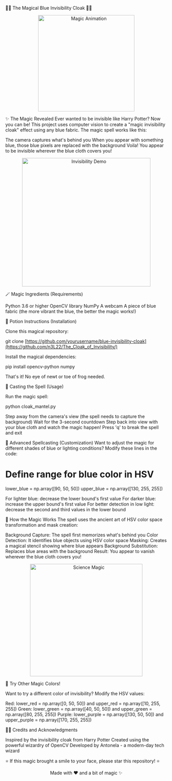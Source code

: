 🧙‍♂️ The Magical Blue Invisibility Cloak 🧙‍♀️
<p align="center">
  <img src="https://media.tenor.com/4tC_NBki6UUAAAAM/harry-potter-daniel-radcliffe.gif" alt="Magic Animation" width="300"/>
</p>
✨ The Magic Revealed
Ever wanted to be invisible like Harry Potter? Now you can be! This project uses computer vision to create a "magic invisibility cloak" effect using any blue fabric.
The magic spell works like this:

The camera captures what's behind you
When you appear with something blue, those blue pixels are replaced with the background
Voila! You appear to be invisible wherever the blue cloth covers you!

<p align="center">
  <img src="https://media.tenor.com/N4BdiKlPp3cAAAAM/im-invisible-invisible.gif" alt="Invisibility Demo" width="400"/>
</p>
🪄 Magic Ingredients (Requirements)

Python 3.6 or higher
OpenCV library
NumPy
A webcam
A piece of blue fabric (the more vibrant the blue, the better the magic works!)

🧪 Potion Instructions (Installation)

Clone this magical repository:

git clone [https://github.com/yourusername/blue-invisibility-cloak](https://github.com/n3L22/The_Cloak_of_Invisibility/)

Install the magical dependencies:

pip install opencv-python numpy

That's it! No eye of newt or toe of frog needed.

🔮 Casting the Spell (Usage)

Run the magic spell:

python cloak_mantel.py

Step away from the camera's view (the spell needs to capture the background)
Wait for the 3-second countdown
Step back into view with your blue cloth and watch the magic happen!
Press 'q' to break the spell and exit


🧙 Advanced Spellcasting (Customization)
Want to adjust the magic for different shades of blue or lighting conditions?
Modify these lines in the code:
# Define range for blue color in HSV
lower_blue = np.array([90, 50, 50])
upper_blue = np.array([130, 255, 255])

For lighter blue: decrease the lower bound's first value
For darker blue: increase the upper bound's first value
For better detection in low light: decrease the second and third values in the lower bound

🧬 How the Magic Works
The spell uses the ancient art of HSV color space transformation and mask creation:

Background Capture: The spell first memorizes what's behind you
Color Detection: It identifies blue objects using HSV color space
Masking: Creates a magical stencil showing where blue appears
Background Substitution: Replaces blue areas with the background
Result: You appear to vanish wherever the blue cloth covers you!

<p align="center">
  <img src="https://media.giphy.com/media/l0MYEqEzwMWFCg8rm/giphy.gif" alt="Science Magic" width="350"/>
</p>
🌈 Try Other Magic Colors!

Want to try a different color of invisibility? Modify the HSV values:

Red: lower_red = np.array([0, 50, 50]) and upper_red = np.array([10, 255, 255])
Green: lower_green = np.array([40, 50, 50]) and upper_green = np.array([80, 255, 255])
Purple: lower_purple = np.array([130, 50, 50]) and upper_purple = np.array([170, 255, 255])


🧙‍♂️ Credits and Acknowledgments

Inspired by the invisibility cloak from Harry Potter
Created using the powerful wizardry of OpenCV
Developed by Antonela - a modern-day tech wizard

⭐ If this magic brought a smile to your face, please star this repository! ⭐
<p align="center">Made with ❤️ and a bit of magic ✨</p>
